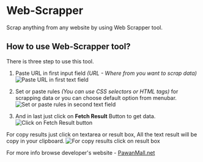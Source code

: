 # Web-Scrapper 
Scrap anything from any website by using Web Scrapper tool.
## How to use Web-Scrapper tool?
There is three step to use this tool.

1. Paste URL in first input field _(URL - Where from you want to scrap data)_
![Paste URL in first text field]({{site.baseurl}}//Step-1-web-scrapper-pawan-mall.JPG)

2. Set or paste rules _(You can use CSS selectors or HTML tags)_ for scrapping data or you can choose default option from  menubar.
![Set or paste rules in second text field]({{site.baseurl}}//Step-2-web-scrapper-pawan-mall.JPG)

3. And in last just click on **Fetch Result** Button to get data. 
![Click on Fetch Result button]({{site.baseurl}}//Step-3-web-scrapper-pawan-mall.JPG)

For copy results just click on textarea or result box, All the text result will be copy in your clipboard. ![For copy results click on result box]({{site.baseurl}}//results-web-scrapper-pawan-mall.JPG)

For more info browse developer's website - [PawanMall.net](http://www.pawanmall.net "Click here to get more info or new tools.")


